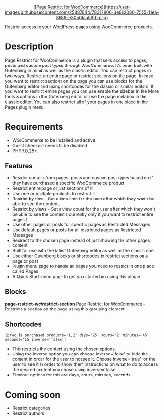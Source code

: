 <p align="center">
<a href="https://wordpress.org/plugins/page-restrict-for-woocommerce">
![Page Restrict for WooCommerce](https://user-images.githubusercontent.com/25887644/78312806-3e882080-7555-11ea-8689-e30501aa59fb.png)
</a>
</p>
Restrict access to your WordPress pages using WooCommerce products.

# Description
Page Restrict for WooCommerce is a plugin that sells access to pages, posts and custom post types through WooCommerce. It's been built with Gutenberg in mind as well as the classic editor. You can restrict pages in two ways. Restrict an entire page or restrict sections on the page. In case you want to restrict sections on the page you can use blocks for the Gutenberg editor and using shortcodes for the classic or similar editors. If you want to restrict entire pages you can use enable the sidebar in the More tools & options in the Gutenberg editor or use the page metabox in the classic editor. You can also restrict all of your pages in one place in the Pages plugin menu.

# Requirements
* WooCommerce to be installed and active
* Guest checkout needs to be disabled
* PHP 7.0.25+.

## Features
* Restrict content from pages, posts and custom post types based on if they have purchased a specific WooCommerce product
* Restrict entire page or just sections of it
* Use one or multiple products to restrict it
* Restrict by time - Set a time limit for the user after which they won't be able to see the content.
* Restrict by views - Set a view count for the user after which they won't be able to see the content ( currently only if you want to restrict entire pages ).
* Use other pages or posts for specific pages as Restricted Messages
* Use default pages or posts for all restricted pages as Restricted Messages
* Redirect to the chosen page instead of just showing the other pages content
* Built for use with the latest Gutenberg editor as well as the classic one
* Use either Gutenberg blocks or shortcodes to restrict sections on a page or post
* Plugin menu page to handle all pages you need to restrict in one place called Pages
* A Quick Start menu page to get you started on using this plugin

## Blocks
__page-restrict-wc/restrict-section__
Page Restrict for WooCommerce - Restricts a section on the page using this grouping element.

## Shortcodes
`[prwc_is_purchased products='1,2' days='25' hours='2' minutes='45' seconds='15 inverse='false']`

* This restricts the content using the chosen options. 
* Using the inverse option you can choose inverse='false' to hide the content in order for the user to not see it. Choose inverse='true' for the user to see it in order to show them instructions on what to do to access the desired content you chose using inverse='false'.
* Timeout options for this are days, hours, minutes, seconds.

# Coming soon
* Restrict categories
* Restrict authors
